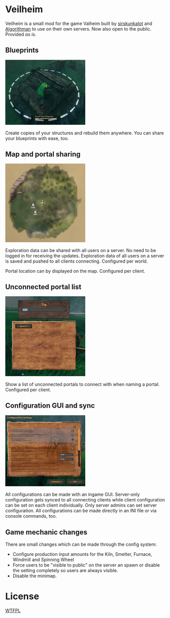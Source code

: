 # Veilheim

Veilheim is a small mod for the game Valheim built by [sirskunkalot](https://github.com/sirskunkalot) and [Algorithman](https://github.com/Algorithman) to use on their own servers. Now also open to the public. Provided *as is*.

## Blueprints

<img src="./resources/Git/blueprints.png" width="50%"/>

Create copies of your structures and rebuild them anywhere. You can share your blueprints with ease, too.

## Map and portal sharing

<img src="./resources/Git/portalsharing.png" width="50%"/>

Exploration data can be shared with all users on a server. No need to be logged in for receiving the updates. Exploration data of all users on a server is saved and pushed to all clients connecting. Configured per world.

Portal location can by displayed on the map. Configured per client.

## Unconnected portal list

<img src="./resources/Git/portalselection.png" width="50%"/>

Show a list of unconnected portals to connect with when naming a portal. Configured per client.

## Configuration GUI and sync

<img src="./resources/Git/configgui.png" width="50%"/>

All configurations can be made with an ingame GUI. Server-only configuration gets synced to all connecting clients while client configuration can be set on each client individually. Only server admins can set server configuration.
All configurations can be made directly in an INI file or via console commands, too.

## Game mechanic changes

There are small changes which can be made through the config system:

* Configure production input amounts for the Kiln, Smelter, Furnace, Windmill and Spinning Wheel
* Force users to be "visible to public" on the server an spawn or disable the setting completely so users are always visible.
* Disable the minimap.

# License

[WTFPL](http://www.wtfpl.net/)